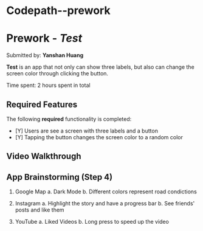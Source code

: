 # Codepath--prework
# Prework - *Test*

Submitted by: **Yanshan Huang**

**Test** is an app that not only can show three labels, but also can change the screen color through clicking the button.

Time spent: 2 hours spent in total

## Required Features

The following **required** functionality is completed:

- [Y] Users are see a screen with three labels and a button
- [Y] Tapping the button changes the screen color to a random color
 
## Video Walkthrough


## App Brainstorming (Step 4)
1. Google Map
    a. Dark Mode
    b. Different colors represent road condictions

2. Instagram
    a. Highlight the story and have a progress bar
    b. See friends' posts and like them

3. YouTube
    a. Liked Videos
    b. Long press to speed up the video



